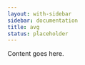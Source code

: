 ```yaml
---
layout: with-sidebar
sidebar: documentation
title: avg
status: placeholder
---
```


Content goes here.
